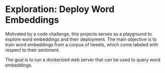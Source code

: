 # Exploration: Deploy Word Embeddings

Motivated by a code challenge, this projects serves as a playground to explore word embeddings and their deployment.
The main objective is to train word embeddings from a corpus of tweets, which come labeled with respect to their sentiment.

The goal is to run a dockerized web server that can be used to query word embeddings.
